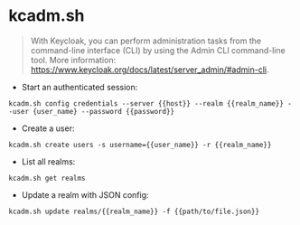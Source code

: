 # kcadm.sh

> With Keycloak, you can perform administration tasks from the command-line interface (CLI) by using the Admin CLI command-line tool.
> More information: <https://www.keycloak.org/docs/latest/server_admin/#admin-cli>.

- Start an authenticated session:

`kcadm.sh config credentials --server {{host}} --realm {{realm_name}} --user {user_name} --password {{password}}`

- Create a user:

`kcadm.sh create users -s username={{user_name}} -r {{realm_name}}`

- List all realms:

`kcadm.sh get realms`

- Update a realm with JSON config:

`kcadm.sh update realms/{{realm_name}} -f {{path/to/file.json}}`
